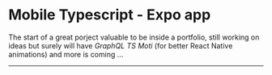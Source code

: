 # Mobile Typescript - Expo app

The start of a great porject valuable to be inside a portfolio, still working on ideas but surely will have *GraphQL* *TS* *Moti* (for better React Native animations)
and more is coming ... 

---
